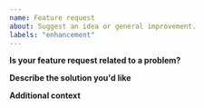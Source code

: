 ```yaml
---
name: Feature request
about: Suggest an idea or general improvement.
labels: "enhancement"
---
```


**Is your feature request related to a problem?**
<!-- A clear and concise description of what the problem is. -->


**Describe the solution you'd like**
<!-- A clear and concise description of what you want to happen. -->


**Additional context**
<!-- Add any other context or screenshots about the feature request here. -->
